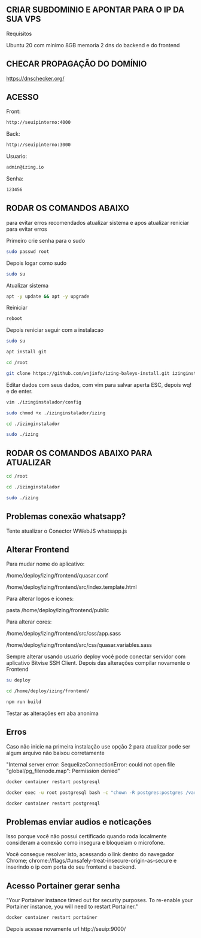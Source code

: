 ## CRIAR SUBDOMINIO E APONTAR PARA O IP DA SUA VPS

Requisitos

Ubuntu 20 com minimo 8GB memoria
2 dns do backend e do frontend


## CHECAR PROPAGAÇÃO DO DOMÍNIO

https://dnschecker.org/

## ACESSO ##
Front:
```bash
http://seuipinterno:4000
```

Back:
```bash
http://seuipinterno:3000
```

Usuario:
```bash
admin@izing.io
```

Senha:
```bash
123456
```

## RODAR OS COMANDOS ABAIXO ##

para evitar erros recomendados atualizar sistema e apos atualizar reniciar para evitar erros

Primeiro crie senha para o sudo
```bash
sudo passwd root
```

Depois logar como sudo
```bash
sudo su
```

Atualizar sistema
```bash
apt -y update && apt -y upgrade
```

Reiniciar
```bash
reboot
```
 
Depois reniciar seguir com a instalacao
```bash
sudo su
```
```bash
apt install git
```
```bash
cd /root
```
```bash
git clone https://github.com/wnjinfo/izing-baleys-install.git izinginstalador
```
Editar dados com seus dados, com vim para salvar aperta ESC, depois wq! e de enter.
```bash
vim ./izinginstalador/config
```
```bash
sudo chmod +x ./izinginstalador/izing
```
```bash
cd ./izinginstalador
```
```bash
sudo ./izing
```

## RODAR OS COMANDOS ABAIXO PARA ATUALIZAR

```bash
cd /root
```
```bash
cd ./izinginstalador
```
```bash
sudo ./izing
```


## Problemas conexão whatsapp? ##

Tente atualizar o Conector WWebJS whatsapp.js


## Alterar Frontend

Para mudar nome do aplicativo:

/home/deploy/izing/frontend/quasar.conf

/home/deploy/izing/frontend/src/index.template.html

Para alterar logos e icones:

pasta /home/deploy/izing/frontend/public

Para alterar cores:

/home/deploy/izing/frontend/src/css/app.sass

/home/deploy/izing/frontend/src/css/quasar.variables.sass

Sempre alterar usando usuario deploy você pode conectar servidor com aplicativo Bitvise SSH Client. Depois das alterações compilar novamente o Frontend

```bash
su deploy
```
```bash
cd /home/deploy/izing/frontend/
```
```bash
npm run build
```

Testar as alterações em aba anonima

## Erros

Caso não inicie na primeira instalação use opção 2 para atualizar pode ser algum arquivo não baixou corretamente

"Internal server error: SequelizeConnectionError: could not open file \"global/pg_filenode.map\": Permission denied"

```bash
docker container restart postgresql
```
```bash
docker exec -u root postgresql bash -c "chown -R postgres:postgres /var/lib/postgresql/data"
```
```bash
docker container restart postgresql
```


## Problemas enviar audios e noticações

Isso porque você não possui certificado quando roda localmente consideram a conexão como insegura e bloqueiam o microfone.

Você consegue resolver isto, acessando o link dentro do navegador Chrome; chrome://flags/#unsafely-treat-insecure-origin-as-secure e inserindo o ip com porta do seu frontend e backend.

## Acesso Portainer gerar senha
"Your Portainer instance timed out for security purposes. To re-enable your Portainer instance, you will need to restart Portainer."

```bash
docker container restart portainer
```

Depois acesse novamente url http://seuip:9000/

